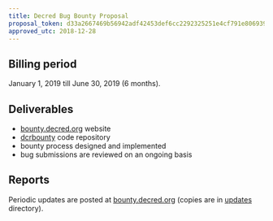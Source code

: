 ```yaml
---
title: Decred Bug Bounty Proposal
proposal_token: d33a2667469b56942adf42453def6cc2292325251e4cf791e806939ea9efc9e1
approved_utc: 2018-12-28
---
```


## Billing period

January 1, 2019 till June 30, 2019 (6 months).

## Deliverables

- [bounty.decred.org](https://bounty.decred.org) website
- [dcrbounty](https://github.com/decred/dcrbounty) code repository
- bounty process designed and implemented
- bug submissions are reviewed on an ongoing basis

## Reports

Periodic updates are posted at [bounty.decred.org](https://bounty.decred.org) (copies are in [updates](updates) directory).
